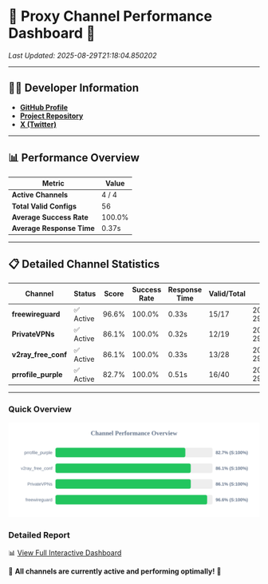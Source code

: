 # 🌟 Proxy Channel Performance Dashboard 🌟

_Last Updated: 2025-08-29T21:18:04.850202_

---

## 👩‍💻 Developer Information

- **[GitHub Profile](https://github.com/4n0nymou3)**  
- **[Project Repository](https://github.com/4n0nymou3/multi-proxy-config-fetcher)**  
- **[X (Twitter)](https://x.com/4n0nymou3)**  

---

## 📊 Performance Overview

| Metric                | Value       |
|-----------------------|-------------|
| **Active Channels**   | 4 / 4       |
| **Total Valid Configs** | 56          |
| **Average Success Rate** | 100.0%      |
| **Average Response Time** | 0.37s       |

---

## 📋 Detailed Channel Statistics

| Channel          | Status     | Score  | Success Rate | Response Time | Valid/Total | Last Success               |
|------------------|------------|--------|--------------|---------------|-------------|----------------------------|
| **freewireguard**  | ✅ Active  | 96.6%  | 100.0% | 0.33s         | 15/17       | 2025-08-29T21:18:04.848231 |
| **PrivateVPNs**  | ✅ Active  | 86.1%  | 100.0% | 0.32s         | 12/19       | 2025-08-29T21:18:04.484089 |
| **v2ray_free_conf**  | ✅ Active  | 86.1%  | 100.0% | 0.33s         | 13/28       | 2025-08-29T21:18:04.127691 |
| **prrofile_purple**  | ✅ Active  | 82.7%  | 100.0% | 0.51s         | 16/40       | 2025-08-29T21:18:03.701643 |

---

### Quick Overview
<div align="center">
  <a href="https://raw.githubusercontent.com/nullluser/NullRepo/refs/heads/main/assets/channel_stats_chart.svg">
    <img src="https://raw.githubusercontent.com/nullluser/NullRepo/refs/heads/main/assets/channel_stats_chart.svg" alt="Source Performance Statistics" width="800">
  </a>
</div>

### Detailed Report
📊 [View Full Interactive Dashboard](https://htmlpreview.github.io/?https://github.com/nullluser/NullRepo/blob/main/assets/performance_report.html)

🎉 **All channels are currently active and performing optimally!** 🎉
